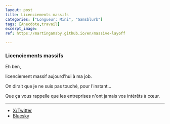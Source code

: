 ```yaml
---
layout: post
title: Licenciements massifs
categories: ["Longueur: Mini", "Gamsblurb"]
tags: [Anecdote,travail]
excerpt_image: 
ref: https://martingamsby.github.io/en/massive-layoff

---
```


### **Licenciements massifs**

Eh ben,

licenciement massif aujourd'hui à ma job.

On dirait que je ne suis pas touché, pour l'instant...

Que ça vous rappelle que les entreprises n'ont jamais vos intérêts à cœur.

---

- [X/Twitter](https://x.com/MartinGamsby/status/1851338441507717407)
- [Bluesky](https://bsky.app/profile/martin-gamsby.bsky.social/post/3l7ocurj4jq2m)

